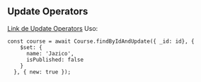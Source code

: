 ## Update Operators
[Link de Update Operators](https://docs.mongodb.com/manual/reference/operator/update/)
Uso:
```
const course = await Course.findByIdAndUpdate({ _id: id}, {
    $set: {
      name: 'Jazico',
      isPublished: false
    }
  }, { new: true });
```